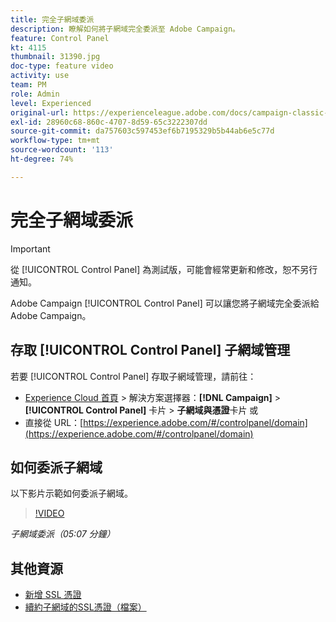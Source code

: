 ```yaml
---
title: 完全子網域委派
description: 瞭解如何將子網域完全委派至 Adobe Campaign。
feature: Control Panel
kt: 4115
thumbnail: 31390.jpg
doc-type: feature video
activity: use
team: PM
role: Admin
level: Experienced
original-url: https://experienceleague.adobe.com/docs/campaign-classic-learn/tutorials/administrating/control-panel-acc/subdomain-delegation.html
exl-id: 28960c68-860c-4707-8d59-65c3222307dd
source-git-commit: da757603c597453ef6b7195329b5b44ab6e5c77d
workflow-type: tm+mt
source-wordcount: '113'
ht-degree: 74%

---
```


# 完全子網域委派

>[!IMPORTANT]
>
> 從 [!UICONTROL Control Panel] 為測試版，可能會經常更新和修改，恕不另行通知。

Adobe Campaign [!UICONTROL Control Panel] 可以讓您將子網域完全委派給 Adobe Campaign。

## 存取 [!UICONTROL Control Panel] 子網域管理

若要 [!UICONTROL Control Panel] 存取子網域管理，請前往：

* [Experience Cloud 首頁](https://experience.adobe.com/#/home) > 解決方案選擇器：**[!DNL Campaign]** > **[!UICONTROL Control Panel]** 卡片 > **子網域與憑證**卡片
或
* 直接從 URL：[https://experience.adobe.com/#/controlpanel/domain](https://experience.adobe.com/#/controlpanel/domain)

## 如何委派子網域

以下影片示範如何委派子網域。

>[!VIDEO](https://video.tv.adobe.com/v/31390?quality=12)

*子網域委派（05:07 分鐘）*

## 其他資源

* [新增 SSL 憑證](/help/control-panel-tutorials/subdomains-and-certificates/adding-ssl-certificates.md)
* [續約子網域的SSL憑證（檔案）](https://experienceleague.adobe.com/docs/control-panel/using/subdomains-and-certificates/renewing-subdomain-certificate.html)